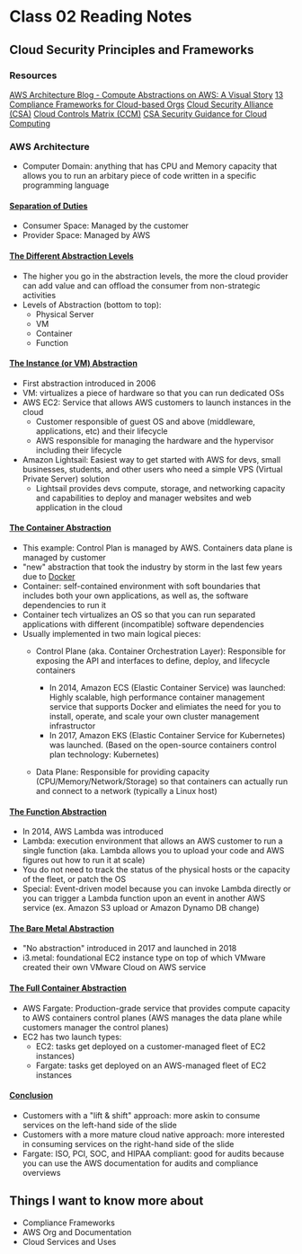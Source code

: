 # Class 02 Reading Notes

## Cloud Security Principles and Frameworks

### Resources

[AWS Architecture Blog - Compute Abstractions on AWS: A Visual Story](https://aws.amazon.com/blogs/architecture/compute-abstractions-on-aws-a-visual-story/)
[13 Compliance Frameworks for Cloud-based Orgs](https://www.horangi.com/blog/13-compliance-frameworks-for-cloud-based-organizations)
[Cloud Security Alliance (CSA)](https://cloudsecurityalliance.org/)
    [Cloud Controls Matrix (CCM)](https://cloudsecurityalliance.org/research/cloud-controls-matrix/)
    [CSA Security Guidance for Cloud Computing](https://cloudsecurityalliance.org/research/guidance/)

### AWS Architecture

- Computer Domain: anything that has CPU and Memory capacity that allows you to run an arbitary piece of code written in a specific programming language

#### [Separation of Duties](https://d2908q01vomqb2.cloudfront.net/fc074d501302eb2b93e2554793fcaf50b3bf7291/2018/09/06/Abstraction1-1024x575.png)

- Consumer Space: Managed by the customer
- Provider Space: Managed by AWS

#### [The Different Abstraction Levels](https://d2908q01vomqb2.cloudfront.net/fc074d501302eb2b93e2554793fcaf50b3bf7291/2018/09/06/Abstraction2-1024x576.png)

- The higher you go in the abstraction levels, the more the cloud provider can add value and can offload the consumer from non-strategic activities
- Levels of Abstraction (bottom to top):
  - Physical Server
  - VM
  - Container
  - Function

#### [The Instance (or VM) Abstraction](https://d2908q01vomqb2.cloudfront.net/fc074d501302eb2b93e2554793fcaf50b3bf7291/2018/09/06/Abstraction3-1024x574.png)

- First abstraction introduced in 2006
- VM: virtualizes a piece of hardware so that you can run dedicated OSs
- AWS EC2: Service that allows AWS customers to launch instances in the cloud
  - Customer responsible of guest OS and above (middleware, applications, etc) and their lifecycle
  - AWS responsible for managing the hardware and the hypervisor including their lifecycle
- Amazon Lightsail: Easiest way to get started with AWS for devs, small businesses, students, and other users who need a simple VPS (Virtual Private Server) solution
  - Lightsail provides devs compute, storage, and networking capacity and capabilities to deploy and manager websites and web application in the cloud

#### [The Container Abstraction](https://d2908q01vomqb2.cloudfront.net/fc074d501302eb2b93e2554793fcaf50b3bf7291/2018/09/06/Abstraction4-1024x575.png)

- This example: Control Plan is managed by AWS. Containers data plane is managed by customer
- "new" abstraction that took the industry by storm in the last few years due to [Docker](https://github.com/docker/docker)
- Container: self-contained environment with soft boundaries that includes both your own applications, as well as, the software dependencies to run it
- Container tech virtualizes an OS so that you can run separated applications with different (incompatible) software dependencies
- Usually implemented in two main logical pieces:
  - Control Plane (aka. Container Orchestration Layer): Responsible for exposing the API and interfaces to define, deploy, and lifecycle containers
    - In 2014, Amazon ECS (Elastic Container Service) was launched: Highly scalable, high performance container management service that supports Docker and elimiates the need for you to install, operate, and scale your own cluster management infrastructor
    - In 2017, Amazon EKS (Elastic Container Service for Kubernetes) was launched. (Based on the open-source containers control plan technology: Kubernetes)

  - Data Plane: Responsible for providing capacity (CPU/Memory/Network/Storage) so that containers can actually run and connect to a network (typically a Linux host)

#### [The Function Abstraction](https://d2908q01vomqb2.cloudfront.net/fc074d501302eb2b93e2554793fcaf50b3bf7291/2018/09/06/Abstraction5-1024x574.png)

- In 2014, AWS Lambda was introduced
- Lambda: execution environment that allows an AWS customer to run a single function (aka. Lambda allows you to upload your code and AWS figures out how to run it at scale)
- You do not need to track the status of the physical hosts or the capacity of the fleet, or patch the OS
- Special: Event-driven model because you can invoke Lambda directly or you can trigger a Lambda function upon an event in another AWS service (ex. Amazon S3 upload or Amazon Dynamo DB change)

#### [The Bare Metal Abstraction](https://d2908q01vomqb2.cloudfront.net/fc074d501302eb2b93e2554793fcaf50b3bf7291/2018/09/06/Abstraction6-1024x574.png)

- "No abstraction" introduced in 2017 and launched in 2018
- i3.metal: foundational EC2 instance type on top of which VMware created their own VMware Cloud on AWS service

#### [The Full Container Abstraction](https://d2908q01vomqb2.cloudfront.net/fc074d501302eb2b93e2554793fcaf50b3bf7291/2018/09/06/Abstraction7-1024x575.png)

- AWS Fargate: Production-grade service that provides compute capacity to AWS containers control planes (AWS manages the data plane while customers manager the control planes)
- EC2 has two launch types:
  - EC2: tasks get deployed on a customer-managed fleet of EC2 instances)
  - Fargate: tasks get deployed on an AWS-managed fleet of EC2 instances

#### [Conclusion](https://d2908q01vomqb2.cloudfront.net/fc074d501302eb2b93e2554793fcaf50b3bf7291/2018/09/06/Abstraction8-1024x575.png)

- Customers with a "lift & shift" approach: more askin to consume services on the left-hand side of the slide
- Customers with a more mature cloud native approach: more interested in consuming services on the right-hand side of the slide
- Fargate: ISO, PCI, SOC, and HIPAA compliant: good for audits because you can use the AWS documentation for audits and compliance overviews

## Things I want to know more about

- Compliance Frameworks
- AWS Org and Documentation
- Cloud Services and Uses
